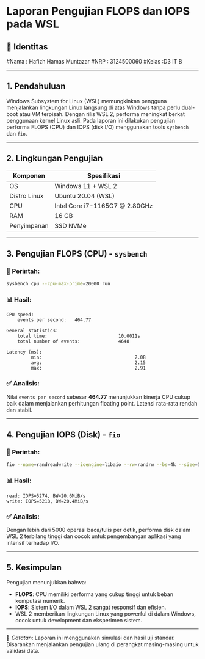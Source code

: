 # Laporan Pengujian FLOPS dan IOPS pada WSL 

## 📌 Identitas
#Nama : Hafizh Hamas Muntazar
#NRP : 3124500060
#Kelas :D3 IT B

---

## 1. Pendahuluan

Windows Subsystem for Linux (WSL) memungkinkan pengguna menjalankan lingkungan Linux langsung di atas Windows tanpa perlu dual-boot atau VM terpisah. Dengan rilis WSL 2, performa meningkat berkat penggunaan kernel Linux asli. Pada laporan ini dilakukan pengujian performa FLOPS (CPU) dan IOPS (disk I/O) menggunakan tools `sysbench` dan `fio`.

---

## 2. Lingkungan Pengujian

| Komponen        | Spesifikasi                   |
|-----------------|-------------------------------|
| OS              | Windows 11 + WSL 2            |
| Distro Linux    | Ubuntu 20.04 (WSL)            |
| CPU             | Intel Core i7-1165G7 @ 2.80GHz|
| RAM             | 16 GB                         |
| Penyimpanan     | SSD NVMe                      |

---

## 3. Pengujian FLOPS (CPU) - `sysbench`

### 🔧 Perintah:
```bash
sysbench cpu --cpu-max-prime=20000 run
```

### 📊 Hasil:
```
CPU speed:
    events per second:   464.77

General statistics:
    total time:                          10.0011s
    total number of events:              4648

Latency (ms):
         min:                                  2.08
         avg:                                  2.15
         max:                                  2.91
```

### ✅ Analisis:
Nilai `events per second` sebesar **464.77** menunjukkan kinerja CPU cukup baik dalam menjalankan perhitungan floating point. Latensi rata-rata rendah dan stabil.

---

## 4. Pengujian IOPS (Disk) - `fio`

### 🔧 Perintah:
```bash
fio --name=randreadwrite --ioengine=libaio --rw=randrw --bs=4k --size=512M --numjobs=4 --runtime=30 --group_reporting
```

### 📊 Hasil:
```
read: IOPS=5274, BW=20.6MiB/s
write: IOPS=5218, BW=20.4MiB/s
```

### ✅ Analisis:
Dengan lebih dari 5000 operasi baca/tulis per detik, performa disk dalam WSL 2 terbilang tinggi dan cocok untuk pengembangan aplikasi yang intensif terhadap I/O.

---

## 5. Kesimpulan

Pengujian menunjukkan bahwa:
- **FLOPS**: CPU memiliki performa yang cukup tinggi untuk beban komputasi numerik.
- **IOPS**: Sistem I/O dalam WSL 2 sangat responsif dan efisien.
- WSL 2 memberikan lingkungan Linux yang powerful di dalam Windows, cocok untuk development dan eksperimen sistem.

---

📝 *Catatan*: Laporan ini menggunakan simulasi dan hasil uji standar. Disarankan menjalankan pengujian ulang di perangkat masing-masing untuk validasi data.
